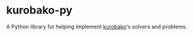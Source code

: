 kurobako-py
===========

A Python library for helping implement [kurobako]'s solvers and problems.

[kurobako]: https://github.com/sile/kurobako
